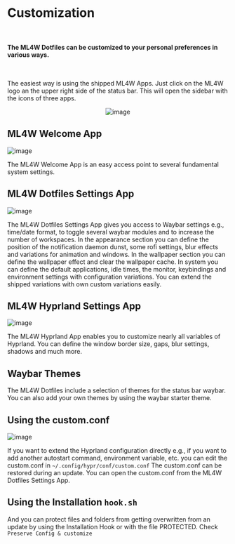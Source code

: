 # Customization


<div class="tip custom-block" style="padding-top: 20px; padding-bottom: 20px;">

**The ML4W Dotfiles can be customized to your personal preferences in various ways.**

</div>

The easiest way is using the shipped ML4W Apps. Just click on the ML4W logo an the upper right side of the status bar. This will open the sidebar with the icons of three apps.

<div align="center">

![image](/sidebar.png)

</div>

## ML4W Welcome App

![image](/welcome.png)

The ML4W Welcome App is an easy access point to several fundamental system settings. 

## ML4W Dotfiles Settings App

![image](/cs2.png)

The ML4W Dotfiles Settings App gives you access to Waybar settings e.g., time/date format, to toggle several waybar modules and to increase the number of workspaces. In the appearance section you can define the position of the notification daemon dunst, some rofi settings, blur effects and variations for animation and windows. In the  wallpaper section you can define the wallpaper effect and clear the wallpaper cache. In system you can define the default applications, idle times, the monitor, keybindings and environment settings with configuration variations. You can extend the shipped variations with own custom variations easily. 

## ML4W Hyprland Settings App

![image](/cs3.png)

The ML4W Hyprland App enables you to customize nearly all variables of Hyprland. You can define the window border size, gaps, blur settings, shadows and much more.

## Waybar Themes

The ML4W Dotfiles include a selection of themes for the status bar waybar. You can also add your own themes by using the waybar starter theme.

## Using the custom.conf

![image](/cs4.png)

If you want to extend the Hyprland configuration directly e.g., if you want to add another autostart command, environment variable, etc. you can edit the custom.conf in `~/.config/hypr/conf/custom.conf` The custom.conf can be restored during an update. You can open the custom.conf from the ML4W Dotfiles Settings App.

## Using the Installation `hook.sh`

And you can protect files and folders from getting overwritten from an update by using the Installation Hook or with the file PROTECTED. Check `Preserve Config & customize`
